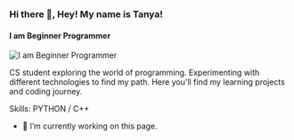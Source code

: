### Hi there 👋, Hey! My name is Tanya!
#### I am Beginner Programmer 
![I am Beginner Programmer ](https://arturssmirnovs.github.io/github-profile-readme-generator/images/banner.png)

CS student exploring the world of programming. Experimenting with different technologies to find my path. Here you'll find my learning projects and coding journey.

Skills: PYTHON / C++

- 🔭 I’m currently working on this page. 





